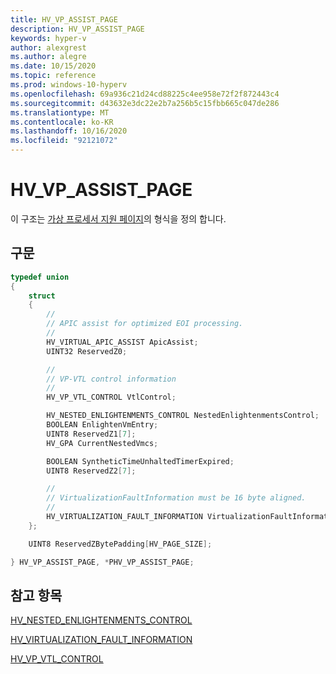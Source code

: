 ```yaml
---
title: HV_VP_ASSIST_PAGE
description: HV_VP_ASSIST_PAGE
keywords: hyper-v
author: alexgrest
ms.author: alegre
ms.date: 10/15/2020
ms.topic: reference
ms.prod: windows-10-hyperv
ms.openlocfilehash: 69a936c21d24cd88225c4ee958e72f2f872443c4
ms.sourcegitcommit: d43632e3dc22e2b7a256b5c15fbb665c047de286
ms.translationtype: MT
ms.contentlocale: ko-KR
ms.lasthandoff: 10/16/2020
ms.locfileid: "92121072"
---
```

# <a name="hv_vp_assist_page"></a>HV_VP_ASSIST_PAGE

 이 구조는 [가상 프로세서 지원 페이지](../vp-properties.md#virtual-processor-assist-page)의 형식을 정의 합니다.

## <a name="syntax"></a>구문

```c
typedef union
{
    struct
    {
        //
        // APIC assist for optimized EOI processing.
        //
        HV_VIRTUAL_APIC_ASSIST ApicAssist;
        UINT32 ReservedZ0;

        //
        // VP-VTL control information
        //
        HV_VP_VTL_CONTROL VtlControl;

        HV_NESTED_ENLIGHTENMENTS_CONTROL NestedEnlightenmentsControl;
        BOOLEAN EnlightenVmEntry;
        UINT8 ReservedZ1[7];
        HV_GPA CurrentNestedVmcs;

        BOOLEAN SyntheticTimeUnhaltedTimerExpired;
        UINT8 ReservedZ2[7];

        //
        // VirtualizationFaultInformation must be 16 byte aligned.
        //
        HV_VIRTUALIZATION_FAULT_INFORMATION VirtualizationFaultInformation;
    };

    UINT8 ReservedZBytePadding[HV_PAGE_SIZE];

} HV_VP_ASSIST_PAGE, *PHV_VP_ASSIST_PAGE;
 ```

## <a name="see-also"></a>참고 항목

[HV_NESTED_ENLIGHTENMENTS_CONTROL](HV_NESTED_ENLIGHTENMENTS_CONTROL.md)

[HV_VIRTUALIZATION_FAULT_INFORMATION](HV_VIRTUALIZATION_FAULT_INFORMATION.md)

[HV_VP_VTL_CONTROL](HV_VP_VTL_CONTROL.md)